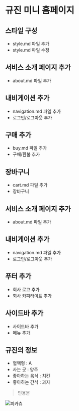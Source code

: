 # 규진 미니 홈페이지

## 스타일 구성
- style.md 파일 추가
- style.md 파일 수정

## 서비스 소개 페이지 추가
- about.md 파일 추가

## 내비게이션 추가
- navigation.md 파일 추가
- 로그인/로그아웃 추가

## 구매 추가
- buy.md 파일 추가
- 구매/환불 추가

## 장바구니
- cart.md 파일 추가
- 장바구니

## 서비스 소개 페이지 추가
- about.md 파일 추가

## 내비게이션 추가
- navigation.md 파일 추가
- 로그인/로그아웃 추가

## 푸터 추가
- 회사 로고 추가
- 회사 카피라이트 추가

## 사이드바 추가
- 사이드바 추가
- 메뉴 추가

## 규진의 정보
- 혈액형 : A
- 사는 곳 : 양주
- 좋아하는 음식 : 치킨
- 좋아하는 간식 : 과자

> 인용문

![피카츄](https://github.com/user-attachments/assets/ffac2ab0-92c2-4e30-b661-4bc0014abc39)
